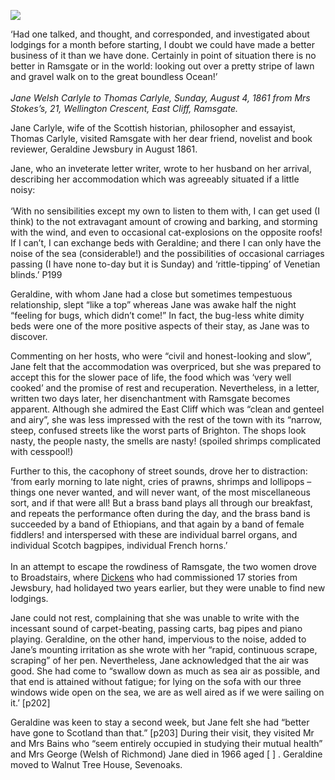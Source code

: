 <a href="https://juncture-digital.org"><img src="https://juncture-digital.org/images/ve-button.png"></a>
<param ve-config title="Jane Welsh Carlyle (1801–1866))" author="Michelle Crowther" layout="vtl" banner="https://upload.wikimedia.org/wikipedia/commons/3/33/Ramsgate_Sands.jpg">

<param ve-entity eid="Q922739" aliases="Broadstairs">
<param ve-entity eid="Q736439" aliases="Ramsgate">

‘Had one talked, and thought, and corresponded, and investigated about lodgings for a month before starting, I doubt we could have made a better business of it than we have done. Certainly in point of situation there is no better in Ramsgate or in the world: looking out over a pretty stripe of lawn and gravel walk on to the great boundless Ocean!’
<br><br>
_Jane Welsh Carlyle to Thomas Carlyle, Sunday, August 4, 1861 from Mrs Stokes’s, 21, Wellington Crescent, East Cliff, Ramsgate._

Jane Carlyle, wife of the Scottish historian, philosopher and essayist, Thomas Carlyle, visited Ramsgate with her dear friend, novelist and book reviewer, Geraldine Jewsbury in August 1861. 
<param ve-image url="https://upload.wikimedia.org/wikipedia/commons/b/bf/Jane_Welsh_Carlyle%2C_ca._1856.jpg" label="Jane Welsh Carlyle, c. 1856" attribution="Mrs. Paulet, Public domain, via Wikimedia Commons">

Jane, who an inveterate letter writer, wrote to her husband on her arrival, describing her accommodation which was agreeably situated if a little noisy:
<br><br>
‘With no sensibilities except my own to listen to them with, I can get used (I think) to the not extravagant amount of crowing and barking, and storming with the wind, and even to occasional cat-explosions on the opposite roofs! If I can’t, I can exchange beds with Geraldine; and there I can only have the noise of the sea (considerable!) and the possibilities of occasional carriages passing (I have none to-day but it is Sunday) and ‘rittle-tipping’ of Venetian blinds.’
P199

Geraldine, with whom Jane had a close but sometimes tempestuous relationship, slept “like a top” whereas Jane was awake half the night “feeling for bugs, which didn’t come!” In fact, the bug-less white dimity beds were one of the more positive aspects of their stay, as Jane was to discover. 
<param ve-image url="https://upload.wikimedia.org/wikipedia/commons/7/74/Geraldine_Jewsbury.jpg" label="Geraldine Jewsbury, 1880" attribution="Public domain, via Wikimedia Commons">

Commenting on her hosts, who were “civil and honest-looking and slow”, Jane felt that the accommodation was overpriced, but she was prepared to accept this for the slower pace of life, the food which was ‘very well cooked’ and the promise of rest and recuperation.
Nevertheless, in a letter, written two days later, her disenchantment with Ramsgate becomes apparent. Although she admired the East Cliff which was “clean and genteel and airy”, she was less impressed with the rest of the town with its “narrow, steep, confused streets like the worst parts of Brighton. The shops look nasty, the people nasty, the smells are nasty! (spoiled shrimps complicated with cesspool!) 
<param ve-image url="https://stor.artstor.org/stor/47ed345c-3d26-4e7f-a46e-3bdc267e68f4" label="East Cliff Promenade" attribution="Kent Maps Online Collection">

Further to this, the cacophony of street sounds, drove her to distraction: ‘from early morning to late night, cries of prawns, shrimps and lollipops – things one never wanted, and will never want, of the most miscellaneous sort, and if that were all! But a brass band plays all through our breakfast, and repeats the performance often during the day, and the brass band is succeeded by a band of Ethiopians, and that again by a band of female fiddlers! and interspersed with these are individual barrel organs, and individual Scotch bagpipes, individual French horns.’
<br><br>
In an attempt to escape the rowdiness of Ramsgate, the two women drove to Broadstairs, where [Dickens](/dickens/dickens-broadstairs) who had commissioned 17 stories from Jewsbury, had holidayed two years earlier, but they were unable to find new lodgings. 

Jane could not rest, complaining that she was unable to write with the incessant sound of carpet-beating, passing carts, bag pipes and piano playing. Geraldine, on the other hand, impervious to the noise, added to Jane’s mounting irritation as she wrote with her “rapid, continuous scrape, scraping” of her pen. Nevertheless, Jane acknowledged that the air was good. She had come to “swallow down as much as sea air as possible, and that end is attained without fatigue; for lying on the sofa with our three windows wide open on the sea, we are as well aired as if we were sailing on it.’ [p202]

Geraldine was keen to stay a second week, but Jane felt she had “better have gone to Scotland than that.” [p203]
During their visit, they visited Mr and Mrs Bains who “seem entirely occupied in studying their mutual health” and Mrs George (Welsh of Richmond)
Jane died in 1966 aged [ ] . Geraldine moved to Walnut Tree House, Sevenoaks.
